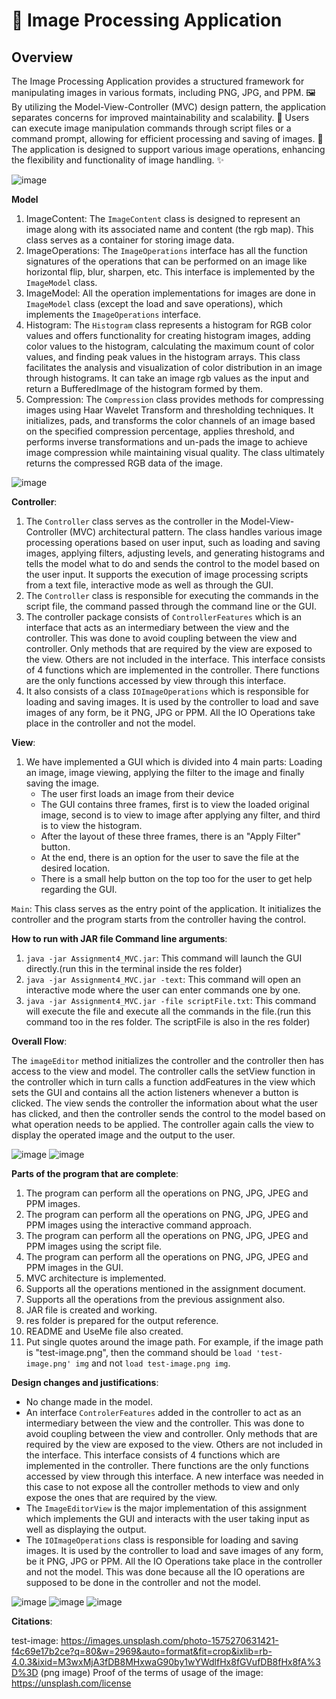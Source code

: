 # 🎨 Image Processing Application

## Overview

The Image Processing Application provides a structured framework for manipulating images in various formats, including PNG, JPG, and PPM. 🖼️ By utilizing the Model-View-Controller (MVC) design pattern, the application separates concerns for improved maintainability and scalability. 🚀 Users can execute image manipulation commands through script files or a command prompt, allowing for efficient processing and saving of images. 💾 The application is designed to support various image operations, enhancing the flexibility and functionality of image handling. ✨

![image](https://github.com/user-attachments/assets/45577110-93c7-4644-8ff9-9129e8f8ab30)


**Model**
1. ImageContent:
   The `ImageContent` class is designed to represent an image along with its associated name and
   content (the rgb map). This class serves as a container for storing image data.
2. ImageOperations:
   The `ImageOperations` interface has all the function signatures of the operations that
   can be performed on an image like horizontal flip, blur, sharpen, etc. This interface is
   implemented by the `ImageModel` class.
3. ImageModel:
   All the operation implementations for images are done in `ImageModel` class (except the load and 
   save operations), which implements the `ImageOperations` interface. 
4. Histogram:
   The `Histogram` class represents a histogram for RGB color values and offers functionality for
   creating histogram images, adding color values to the histogram, calculating the maximum count
   of color values, and finding peak values in the histogram arrays. This class facilitates the
   analysis and visualization of color distribution in an image through histograms. It can take an 
   image rgb values as the input and return a BufferedImage of the histogram formed by them.
5. Compression:
   The `Compression` class provides methods for compressing images using Haar Wavelet Transform
   and thresholding techniques. It initializes, pads, and transforms the color channels of an image
   based on the specified compression percentage, applies threshold, and performs inverse
   transformations and un-pads the image to achieve image compression while maintaining visual 
   quality. The class ultimately returns the compressed RGB data of the image.

![image](https://github.com/user-attachments/assets/1eb6837a-8aa5-44b1-8d0a-f4a927bd12e7)

**Controller**:
1. The `Controller` class serves as the controller in the Model-View-Controller (MVC) architectural
  pattern. The class handles various image processing operations based on user input, such as
  loading and saving images, applying filters, adjusting levels, and generating histograms and
  tells the model what to do and sends the control to the model based on the user input.
  It supports the execution of image processing scripts from a text file, interactive mode as well 
  as through the GUI.
2. The `Controller` class is responsible for executing the commands in the script file, the command
  passed through the command line or the GUI.
3. The controller package consists of `ControllerFeatures` which is an interface
  that acts as an intermediary between the view and the controller. This was done to avoid coupling
  between the view and controller. Only methods that are required by the view are exposed to the
  view. Others are not included in the interface. This interface consists of 4 functions which are
  implemented in the controller. There functions are the only functions accessed by view through
  this interface.
4. It also consists of a class `IOImageOperations` which is responsible for loading and saving
  images. It is used by the controller to load and save images of any form, be it PNG, JPG or PPM.
  All the IO Operations take place in the controller and not the model.

**View**:
1. We have implemented a GUI which is divided into 4 main parts: Loading an image, image viewing, 
   applying the filter to the image and finally saving the image.
   - The user first loads an image from their device
   - The GUI contains three frames, first is to view the loaded original image, second is to view 
     to image after applying any filter, and third is to view the histogram.
   - After the layout of these three frames, there is an "Apply Filter" button.
   - At the end, there is an option for the user to save the file at the desired location.
   - There is a small help button on the top too for the user to get help regarding the GUI.

`Main`:
This class serves as the entry point of the application.
It initializes the controller and the program starts from the controller having the control.

**How to run with JAR file Command line arguments**:
1. `java -jar Assignment4_MVC.jar`: This command will launch the GUI directly.(run this in the 
    terminal inside the res folder)
2. `java -jar Assignment4_MVC.jar -text`: This command will open an interactive mode where the user 
    can enter commands one by one.
3. `java -jar Assignment4_MVC.jar -file scriptFile.txt`: This command will execute the file and 
    execute all the commands in the file.(run this command too in the res folder. The scriptFile 
    is also in the res folder)


**Overall Flow**:

The `imageEditor` method initializes the controller and the controller then has access to the 
view and model. The controller calls the setView function in the controller which in turn calls a 
function addFeatures in the view which sets the GUI and contains all the action listeners whenever 
a button is clicked. The view sends the controller the information about what the user has clicked, 
and then the controller sends the control to the model based on what operation needs to be applied. 
The controller again calls the view to display the operated image and the output to the user.

![image](https://github.com/user-attachments/assets/dbf6db2b-6aaa-48f5-bf08-9335e65562b2)
![image](https://github.com/user-attachments/assets/5176f697-fd65-434b-9434-e5635ec2a00c)

**Parts of the program that are complete**:

1. The program can perform all the operations on PNG, JPG, JPEG and PPM images.
2. The program can perform all the operations on PNG, JPG, JPEG and PPM images using the interactive
   command approach.
3. The program can perform all the operations on PNG, JPG, JPEG and PPM images using the script file.
4. The program can perform all the operations on PNG, JPG, JPEG and PPM images in the GUI.
5. MVC architecture is implemented.
6. Supports all the operations mentioned in the assignment document.
7. Supports all the operations from the previous assignment also.
8. JAR file is created and working.
9. res folder is prepared for the output reference.
10. README and UseMe file also created.
11. Put single quotes around the image path. For example, if the image path is "test-image.png", then
    the command should be `load 'test-image.png' img` and not `load test-image.png img`.

**Design changes and justifications**:

- No change made in the model.
- An interface `ControlerFeatures` added in the controller to act as an intermediary between the view
  and the controller. This was done to avoid coupling between the view and controller. Only methods that
  are required by the view are exposed to the view. Others are not included in the interface.
  This interface consists of 4 functions which are implemented in the controller. There functions are the only
  functions accessed by view through this interface. A new interface was needed in this case to not
  expose all the controller methods to view and only expose the ones that are required by the view.
- The `ImageEditorView` is the major implementation of this assignment which implements the GUI and
  interacts with the user taking input as well as displaying the output.
- The `IOImageOperations` class is responsible for loading and saving images. It is used by the
  controller to load and save images of any form, be it PNG, JPG or PPM. All the IO Operations take
  place in the controller and not the model. This was done because all the IO operations are 
  supposed to be done in the controller and not the model.

![image](https://github.com/user-attachments/assets/d4ad8885-7d17-4ef7-bc73-7ccc0093df67)
![image](https://github.com/user-attachments/assets/211094e4-c2a4-4bb1-91ba-9a23538eea77)
![image](https://github.com/user-attachments/assets/dd6f758c-16b6-4f5e-8bf2-f0800b4b88cb)

**Citations**:

test-image: https://images.unsplash.com/photo-1575270631421-f4c69e17b2ce?q=80&w=2969&auto=format&fit=crop&ixlib=rb-4.0.3&ixid=M3wxMjA3fDB8MHxwaG90by1wYWdlfHx8fGVufDB8fHx8fA%3D%3D
(png image)
Proof of the terms of usage of the image: https://unsplash.com/license

